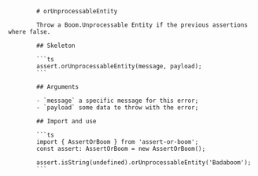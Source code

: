             # orUnprocessableEntity

            Throw a Boom.Unprocessable Entity if the previous assertions where false.

            ## Skeleton

            ```ts
            assert.orUnprocessableEntity(message, payload);
            ```

            ## Arguments

            - `message` a specific message for this error;
            - `payload` some data to throw with the error;

            ## Import and use

            ```ts
            import { AssertOrBoom } from 'assert-or-boom';
            const assert: AssertOrBoom = new AssertOrBoom();

            assert.isString(undefined).orUnprocessableEntity('Badaboom');
            ```

